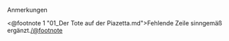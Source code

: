 <p class="anmerkungen">Anmerkungen</p>

<@footnote 1 "01_Der Tote auf der Piazetta.md">Fehlende Zeile sinngemäß ergänzt.</@footnote>

